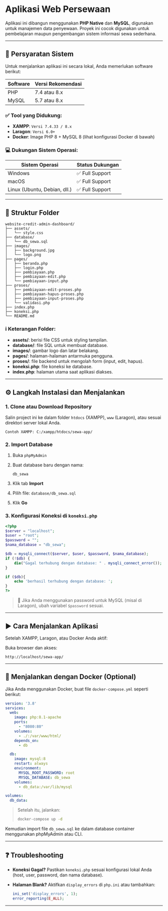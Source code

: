 # Aplikasi Web Persewaan

Aplikasi ini dibangun menggunakan **PHP Native** dan **MySQL**, digunakan untuk manajemen data penyewaan. Proyek ini cocok digunakan untuk pembelajaran maupun pengembangan sistem informasi sewa sederhana.

---

## 🧹 Persyaratan Sistem

Untuk menjalankan aplikasi ini secara lokal, Anda memerlukan software berikut:

| Software | Versi Rekomendasi |
| -------- | ----------------- |
| PHP      | 7.4 atau 8.x      |
| MySQL    | 5.7 atau 8.x      |

### ✅ Tool yang Didukung:

* **XAMPP**: `Versi 7.4.33 / 8.x`
* **Laragon**: `Versi 6.0+`
* **Docker**: Image PHP 8 + MySQL 8 (lihat konfigurasi Docker di bawah)

### 💻 Dukungan Sistem Operasi:

| Sistem Operasi               | Status Dukungan |
| ---------------------------- | --------------- |
| Windows                      | ✅ Full Support  |
| macOS                        | ✅ Full Support  |
| Linux (Ubuntu, Debian, dll.) | ✅ Full Support  |

---

## 📂 Struktur Folder

```
website-credit-admin-dashboard/
├── assets/
│   └── style.css
├── database/
│   └── db_sewa.sql
├── images/
│   ├── background.jpg
│   └── logo.png
├── pages/
│   ├── beranda.php
│   ├── login.php
│   ├── pembiayaan.php
│   ├── pembiayaan-edit.php
│   └── pembiayaan-input.php
├── proses/
│   ├── pembiayaan-edit-proses.php
│   ├── pembiayaan-hapus-proses.php
│   ├── pembiayaan-input-proses.php
│   └── validasi.php
├── index.php
├── koneksi.php
└── README.md
```

### ℹ️ Keterangan Folder:

* **assets/**: berisi file CSS untuk styling tampilan.
* **database/**: file SQL untuk membuat database.
* **images/**: gambar logo dan latar belakang.
* **pages/**: halaman-halaman antarmuka pengguna.
* **proses/**: file backend untuk mengolah form (input, edit, hapus).
* **koneksi.php**: file koneksi ke database.
* **index.php**: halaman utama saat aplikasi diakses.

---

## ⚙️ Langkah Instalasi dan Menjalankan

### 1. Clone atau Download Repository

Salin project ini ke dalam folder `htdocs` (XAMPP), `www` (Laragon), atau sesuai direktori server lokal Anda.

```
Contoh XAMPP: C:/xampp/htdocs/sewa-app/
```

### 2. Import Database

1. Buka `phpMyAdmin`
2. Buat database baru dengan nama:

   ```
   db_sewa
   ```
3. Klik tab **Import**
4. Pilih file: `database/db_sewa.sql`
5. Klik **Go**

### 3. Konfigurasi Koneksi di `koneksi.php`

```php
<?php
$server = "localhost";
$user = "root";
$password = "";
$nama_database = "db_sewa";

$db = mysqli_connect($server, $user, $password, $nama_database);
if (!$db) {
    die("Gagal terhubung dengan database: " . mysqli_connect_error());
}

if ($db){
    echo 'berhasil terhubung dengan database: ';
}
?>
```

> 🔐 Jika Anda menggunakan password untuk MySQL (misal di Laragon), ubah variabel `$password` sesuai.

---

## ▶️ Cara Menjalankan Aplikasi

Setelah XAMPP, Laragon, atau Docker Anda aktif:

Buka browser dan akses:

```
http://localhost/sewa-app/
```

---

## 🚣 Menjalankan dengan Docker (Optional)

Jika Anda menggunakan Docker, buat file `docker-compose.yml` seperti berikut:

```yaml
version: '3.8'
services:
  web:
    image: php:8.1-apache
    ports:
      - "8080:80"
    volumes:
      - ./:/var/www/html/
    depends_on:
      - db

  db:
    image: mysql:8
    restart: always
    environment:
      MYSQL_ROOT_PASSWORD: root
      MYSQL_DATABASE: db_sewa
    volumes:
      - db_data:/var/lib/mysql

volumes:
  db_data:
```

> Setelah itu, jalankan:
>
> ```bash
> docker-compose up -d
> ```

Kemudian import file `db_sewa.sql` ke dalam database container menggunakan phpMyAdmin atau CLI.



---

## ❓ Troubleshooting

* **Koneksi Gagal?**
  Pastikan `koneksi.php` sesuai konfigurasi lokal Anda (host, user, password, dan nama database).

* **Halaman Blank?**
  Aktifkan `display_errors` di `php.ini` atau tambahkan:

  ```php
  ini_set('display_errors', 1);
  error_reporting(E_ALL);
  ```

---

